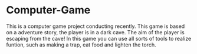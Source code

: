 # Computer-Game 
This is a computer game project conducting recently.
This game is based on a adventure story, the player is in a dark cave.
The aim of the player is escaping from the cave!
In this game you can use all sorts of tools to realize funtion, such as making a trap, eat food and lighten the torch.
